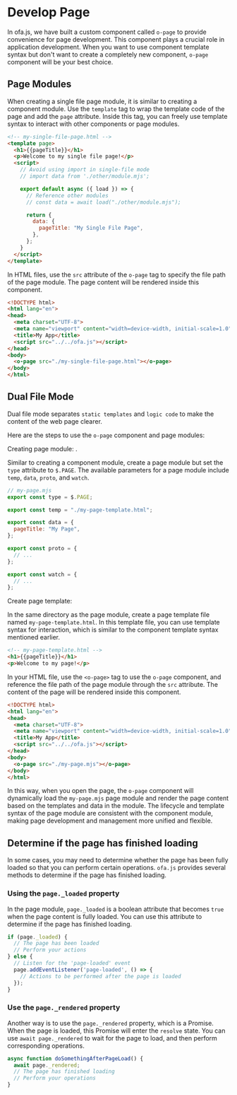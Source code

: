 # Develop Page

In ofa.js, we have built a custom component called `o-page` to provide convenience for page development. This component plays a crucial role in application development. When you want to use component template syntax but don't want to create a completely new component, `o-page` component will be your best choice.

## Page Modules

When creating a single file page module, it is similar to creating a component module. Use the `template` tag to wrap the template code of the page and add the `page` attribute. Inside this tag, you can freely use template syntax to interact with other components or page modules.

```html
<!-- my-single-file-page.html -->
<template page>
  <h1>{{pageTitle}}</h1>
  <p>Welcome to my single file page!</p>
  <script>
    // Avoid using import in single-file mode
    // import data from './other/module.mjs';

    export default async ({ load }) => {
      // Reference other modules
      // const data = await load("./other/module.mjs");

      return {
        data: {
          pageTitle: "My Single File Page",
        },
      };
    }
  </script>
</template>
```
In HTML files, use the `src` attribute of the `o-page` tag to specify the file path of the page module. The page content will be rendered inside this component.

```html
<!DOCTYPE html>
<html lang="en">
<head>
  <meta charset="UTF-8">
  <meta name="viewport" content="width=device-width, initial-scale=1.0">
  <title>My App</title>
  <script src="../../ofa.js"></script>
</head>
<body>
  <o-page src="./my-single-file-page.html"></o-page>
</body>
</html>
```

## Dual File Mode

Dual file mode separates `static templates` and `logic code` to make the content of the web page clearer.

Here are the steps to use the `o-page` component and page modules:

Creating page module: .

Similar to creating a component module, create a page module but set the `type` attribute to `$.PAGE`. The available parameters for a page module include `temp`, `data`, `proto`, and `watch`.

```javascript
// my-page.mjs
export const type = $.PAGE;

export const temp = "./my-page-template.html";

export const data = {
  pageTitle: "My Page",
};

export const proto = {
  // ...
};

export const watch = {
  // ...
};
```

Create page template: 

In the same directory as the page module, create a page template file named `my-page-template.html`. In this template file, you can use template syntax for interaction, which is similar to the component template syntax mentioned earlier.

```html
<!-- my-page-template.html -->
<h1>{{pageTitle}}</h1>
<p>Welcome to my page!</p>
```

In your HTML file, use the `<o-page>` tag to use the `o-page` component, and reference the file path of the page module through the `src` attribute. The content of the page will be rendered inside this component.

```html
<!DOCTYPE html>
<html lang="en">
<head>
  <meta charset="UTF-8">
  <meta name="viewport" content="width=device-width, initial-scale=1.0">
  <title>My App</title>
  <script src="../../ofa.js"></script>
</head>
<body>
  <o-page src="./my-page.mjs"></o-page>
</body>
</html>
```

In this way, when you open the page, the `o-page` component will dynamically load the `my-page.mjs` page module and render the page content based on the templates and data in the module. The lifecycle and template syntax of the page module are consistent with the component module, making page development and management more unified and flexible.

## Determine if the page has finished loading

In some cases, you may need to determine whether the page has been fully loaded so that you can perform certain operations. `ofa.js` provides several methods to determine if the page has finished loading.

### Using the `page._loaded` property

In the page module, `page._loaded` is a boolean attribute that becomes `true` when the page content is fully loaded. You can use this attribute to determine if the page has finished loading.

```javascript
if (page._loaded) {
  // The page has been loaded
  // Perform your actions
} else {
  // Listen for the 'page-loaded' event
  page.addEventListener('page-loaded', () => {
    // Actions to be performed after the page is loaded
  });
}
```

### Use the `page._rendered` property

Another way is to use the `page._rendered` property, which is a Promise. When the page is loaded, this Promise will enter the `resolve` state. You can use `await page._rendered` to wait for the page to load, and then perform corresponding operations.

```javascript
async function doSomethingAfterPageLoad() {
  await page._rendered;
  // The page has finished loading
  // Perform your operations
}
```